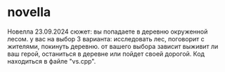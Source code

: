 # novella
Новелла 23.09.2024
сюжет:
вы попадаете в деревню окруженной лесом.
у вас на выбор 3 варианта: исследовать лес, поговорит с жителями, покинуть деревню.
от вашего выбора зависит выживит ли ваш герой, останиться в деревне или пойдет своей дорогой.
Код находиться в файле "vs.cpp".
